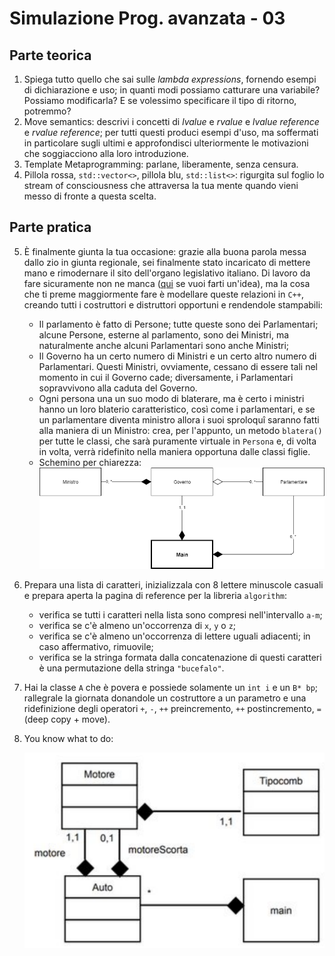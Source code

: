 # Simulazione Prog. avanzata - 03
## Parte teorica
1. Spiega tutto quello che sai sulle _lambda expressions_, fornendo esempi di dichiarazione e uso; in quanti modi possiamo catturare una variabile? Possiamo modificarla? E se volessimo specificare il tipo di ritorno, potremmo?
2. Move semantics: descrivi i concetti di _lvalue_ e _rvalue_ e _lvalue reference_ e _rvalue reference_; per tutti questi produci esempi d'uso, ma soffermati in particolare sugli ultimi e approfondisci ulteriormente le motivazioni che soggiacciono alla loro introduzione. 
3. Template Metaprogramming: parlane, liberamente, senza censura.
4. Pillola rossa, `std::vector<>`, pillola blu, `std::list<>`: rigurgita sul foglio lo stream of consciousness che attraversa la tua mente quando vieni messo di fronte a questa scelta.
## Parte pratica
5. È finalmente giunta la tua occasione: grazie alla buona parola messa dallo zio in giunta regionale, sei finalmente stato incaricato di mettere mano e rimodernare il sito dell'organo legislativo italiano. Di lavoro da fare sicuramente non ne manca ([qui](http://www.parlamento.it/home) se vuoi farti un'idea), ma la cosa che ti preme maggiormente fare è modellare queste relazioni in `C++`, creando tutti i costruttori e distruttori opportuni e rendendole stampabili:
   * Il parlamento è fatto di Persone; tutte queste sono dei Parlamentari; alcune Persone, esterne al parlamento, sono dei Ministri, ma naturalmente anche alcuni Parlamentari sono anche Ministri;
   * Il Governo ha un certo numero di Ministri e un certo altro numero di Parlamentari. Questi Ministri, ovviamente, cessano di essere tali nel momento in cui il Governo cade; diversamente, i Parlamentari sopravvivono alla caduta del Governo. 
   * Ogni persona una un suo modo di blaterare, ma è certo i ministri hanno un loro blaterio caratteristico, così come i parlamentari, e se un parlamentare diventa ministro allora i suoi sproloquî saranno fatti alla maniera di un Ministro: crea, per l'appunto, un metodo `blatera()` per tutte le classi, che sarà puramente virtuale in `Persona` e, di volta in volta, verrà ridefinito nella maniera opportuna dalle classi figlie.
   * Schemino per chiarezza: ![uml](assets/es5.png)
6. Prepara una lista di caratteri, inizializzala con $8$ lettere minuscole casuali e prepara aperta la pagina di reference per la libreria `algorithm`:
   * verifica se tutti i caratteri nella lista sono compresi nell'intervallo `a-m`;
   * verifica se c'è almeno un'occorrenza di `x`, `y` o `z`;
   * verifica se c'è almeno un'occorrenza di lettere uguali adiacenti; in caso affermativo, rimuovile;
   * verifica se la stringa formata dalla concatenazione di questi caratteri è una permutazione della stringa `"bucefalo"`.
7. Hai la classe `A` che è povera e possiede solamente un `int i` e un `B* bp`; rallegrale la giornata donandole un costruttore a un parametro e una ridefinizione degli operatori `+`, `-`, `++` preincremento, `++` postincremento, `=` (deep copy + move).
8. You know what to do: 
   
   ![es8](assets/es8.png)